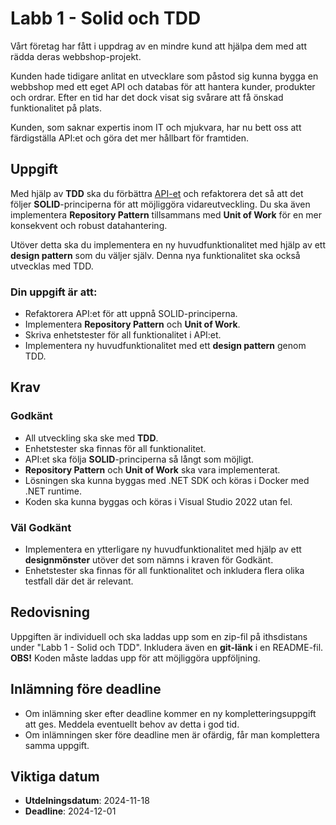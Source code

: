 # Labb 1 - Solid och TDD

Vårt företag har fått i uppdrag av en mindre kund att hjälpa dem med att rädda deras webbshop-projekt.

Kunden hade tidigare anlitat en utvecklare som påstod sig kunna bygga en webbshop med ett eget API och databas för att hantera kunder, produkter och ordrar. Efter en tid har det dock visat sig svårare att få önskad funktionalitet på plats. 

Kunden, som saknar expertis inom IT och mjukvara, har nu bett oss att färdigställa API:et och göra det mer hållbart för framtiden.

## Uppgift

Med hjälp av **TDD** ska du förbättra [API-et](https://github.com/z3ph1/Labb1Net23Gbg/tree/master/) och refaktorera det så att det följer **SOLID**-principerna för att möjliggöra vidareutveckling. Du ska även implementera **Repository Pattern** tillsammans med **Unit of Work** för en mer konsekvent och robust datahantering.

Utöver detta ska du implementera en ny huvudfunktionalitet med hjälp av ett **design pattern** som du väljer själv. Denna nya funktionalitet ska också utvecklas med TDD.

### Din uppgift är att:

- Refaktorera API:et för att uppnå SOLID-principerna.
- Implementera **Repository Pattern** och **Unit of Work**.
- Skriva enhetstester för all funktionalitet i API:et.
- Implementera ny huvudfunktionalitet med ett **design pattern** genom TDD.

## Krav

### Godkänt

- All utveckling ska ske med **TDD**.
- Enhetstester ska finnas för all funktionalitet.
- API:et ska följa **SOLID**-principerna så långt som möjligt.
- **Repository Pattern** och **Unit of Work** ska vara implementerat.
- Lösningen ska kunna byggas med .NET SDK och köras i Docker med .NET runtime.
- Koden ska kunna byggas och köras i Visual Studio 2022 utan fel.

### Väl Godkänt

- Implementera en ytterligare ny huvudfunktionalitet med hjälp av ett **designmönster** utöver det som nämns i kraven för Godkänt.
- Enhetstester ska finnas för all funktionalitet och inkludera flera olika testfall där det är relevant.

## Redovisning

Uppgiften är individuell och ska laddas upp som en zip-fil på ithsdistans under "Labb 1 - Solid och TDD". Inkludera även en **git-länk** i en README-fil. **OBS!** Koden måste laddas upp för att möjliggöra uppföljning.

## Inlämning före deadline

- Om inlämning sker efter deadline kommer en ny kompletteringsuppgift att ges. Meddela eventuellt behov av detta i god tid.
- Om inlämningen sker före deadline men är ofärdig, får man komplettera samma uppgift.

## Viktiga datum

- **Utdelningsdatum**: 2024-11-18
- **Deadline**: 2024-12-01
